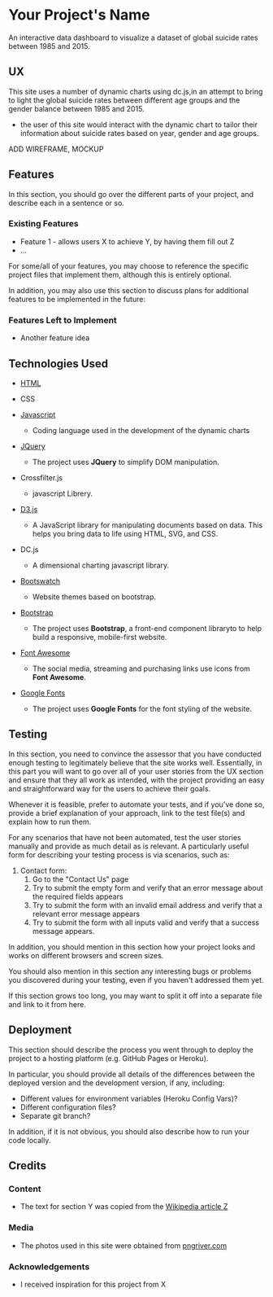 # Your Project's Name

An interactive data dashboard to visualize a dataset of global suicide rates between 1985 and 2015.
 
## UX
 
This site uses a number of dynamic charts using dc.js,in an attempt to bring to light the global suicide rates between different age groups and the gender balance between 1985 and 2015.

- the  user of this site would interact with the dynamic chart to tailor their information about suicide rates based on year, gender and age groups.

ADD WIREFRAME, MOCKUP

## Features

In this section, you should go over the different parts of your project, and describe each in a sentence or so.
 
### Existing Features
- Feature 1 - allows users X to achieve Y, by having them fill out Z
- ...

For some/all of your features, you may choose to reference the specific project files that implement them, although this is entirely optional.

In addition, you may also use this section to discuss plans for additional features to be implemented in the future:

### Features Left to Implement
- Another feature idea

## Technologies Used

- [HTML](https://html.com)

- CSS

- [Javascript](https://www.javascript.com)
    - Coding language used in the development of the dynamic charts

- [JQuery](https://jquery.com)
    - The project uses **JQuery** to simplify DOM manipulation.

- Crossfilter.js
    - javascript Librery.

- [D3.js](https://d3js.org/)
    - A JavaScript library for manipulating documents based on data. This helps you bring data to life using HTML, SVG, and CSS. 

- DC.js
    - A dimensional charting javascript library.
- [Bootswatch](https://bootswatch.com)
    - Website themes based on bootstrap.
    
- [Bootstrap](https://getbootstrap.com)
    - The project uses **Bootstrap**, a front-end component libraryto to help build a responsive, mobile-first website.
- [Font Awesome](https://fontawesome.com)
    - The social media, streaming and purchasing links use icons from **Font Awesome**.

- [Google Fonts](https://fonts.google.com)
    -  The project uses **Google Fonts** for the font styling of the website.
## Testing

In this section, you need to convince the assessor that you have conducted enough testing to legitimately believe that the site works well. Essentially, in this part you will want to go over all of your user stories from the UX section and ensure that they all work as intended, with the project providing an easy and straightforward way for the users to achieve their goals.

Whenever it is feasible, prefer to automate your tests, and if you've done so, provide a brief explanation of your approach, link to the test file(s) and explain how to run them.

For any scenarios that have not been automated, test the user stories manually and provide as much detail as is relevant. A particularly useful form for describing your testing process is via scenarios, such as:

1. Contact form:
    1. Go to the "Contact Us" page
    2. Try to submit the empty form and verify that an error message about the required fields appears
    3. Try to submit the form with an invalid email address and verify that a relevant error message appears
    4. Try to submit the form with all inputs valid and verify that a success message appears.

In addition, you should mention in this section how your project looks and works on different browsers and screen sizes.

You should also mention in this section any interesting bugs or problems you discovered during your testing, even if you haven't addressed them yet.

If this section grows too long, you may want to split it off into a separate file and link to it from here.

## Deployment

This section should describe the process you went through to deploy the project to a hosting platform (e.g. GitHub Pages or Heroku).

In particular, you should provide all details of the differences between the deployed version and the development version, if any, including:
- Different values for environment variables (Heroku Config Vars)?
- Different configuration files?
- Separate git branch?

In addition, if it is not obvious, you should also describe how to run your code locally.


## Credits

### Content
- The text for section Y was copied from the [Wikipedia article Z](https://en.wikipedia.org/wiki/Z)

### Media
- The photos used in this site were obtained from [pngriver.com](https://pngriver.com/)

### Acknowledgements

- I received inspiration for this project from X